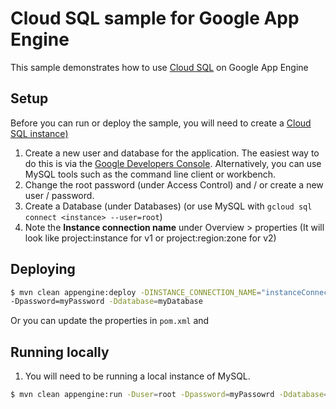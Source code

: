 # Cloud SQL sample for Google App Engine
This sample demonstrates how to use [Cloud SQL](https://cloud.google.com/sql/) on Google App Engine

## Setup
Before you can run or deploy the sample, you will need to create a [Cloud SQL instance)](https://cloud.google.com/sql/docs/create-instance)

1. Create a new user and database for the application. The easiest way to do this is via the [Google
Developers Console](https://console.developers.google.com/sql/instances). Alternatively, you can use MySQL tools such as the command line client or workbench.
2. Change the root password (under Access Control) and / or create a new user / password.
3. Create a Database (under Databases) (or use MySQL with `gcloud sql connect <instance> --user=root`)
4. Note the **Instance connection name** under Overview > properties
(It will look like project:instance for v1 or project:region:zone for v2)

## Deploying

```bash
$ mvn clean appengine:deploy -DINSTANCE_CONNECTION_NAME="instanceConnectionName" -Duser=root
-Dpassword=myPassword -Ddatabase=myDatabase
```

Or you can update the properties in `pom.xml` and

## Running locally
1. You will need to be running a local instance of MySQL.

```bash
$ mvn clean appengine:run -Duser=root -Dpassword=myPassowrd -Ddatabase=myDatabase
```

